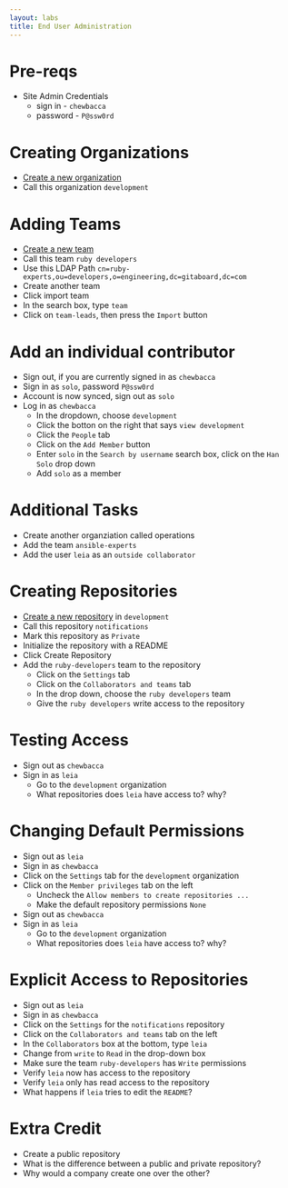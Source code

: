 ```yaml
---
layout: labs
title: End User Administration
---
```


# Pre-reqs
- Site Admin Credentials
  - sign in - `chewbacca`
  - password - `P@ssw0rd`

# Creating Organizations
- [Create a new organization](https://help.github.com/enterprise/user/articles/creating-a-new-organization-account/)
- Call this organization `development`

# Adding Teams
- [Create a new team](https://help.github.com/enterprise/user/articles/setting-up-teams/)
- Call this team `ruby developers`
- Use this LDAP Path `cn=ruby-experts,ou=developers,o=engineering,dc=gitaboard,dc=com`
- Create another team
- Click import team
- In the search box, type `team`
- Click on `team-leads`, then press the `Import` button

# Add an individual contributor
- Sign out, if you are currently signed in as `chewbacca`
- Sign in as `solo`, password `P@ssw0rd`
- Account is now synced, sign out as `solo`
- Log in as `chewbacca`
  - In the dropdown, choose `development`
  - Click the botton on the right that says `view development`
  - Click the `People` tab
  - Click on the `Add Member` button
  - Enter `solo` in the `Search by username` search box, click on the `Han Solo` drop down
  - Add `solo` as a member

# Additional Tasks
- Create another organziation called operations
- Add the team `ansible-experts`
- Add the user `leia` as an `outside collaborator`

# Creating Repositories
- [Create a new repository](https://help.github.com/enterprise/user/articles/create-a-repo/) in `development`
- Call this repository `notifications`
- Mark this repository as `Private`
- Initialize the repository with a README
- Click Create Repository
- Add the `ruby-developers` team to the repository
  - Click on the `Settings` tab
  - Click on the `Collaborators and teams` tab
  - In the drop down, choose the `ruby developers` team
  - Give the `ruby developers` write access to the repository

# Testing Access
- Sign out as `chewbacca`
- Sign in as `leia`
  - Go to the `development` organization
  - What repositories does `leia` have access to?  why?

# Changing Default Permissions
- Sign out as `leia`
- Sign in as `chewbacca`
- Click on the `Settings` tab for the `development` organization
- Click on the `Member privileges` tab on the left
  - Uncheck the `Allow members to create repositories ...`
  - Make the default repository permissions `None`
- Sign out as `chewbacca`
- Sign in as `leia`
  - Go to the `development` organization
  - What repositories does `leia` have access to?  why?

# Explicit Access to Repositories
- Sign out as `leia`
- Sign in as `chewbacca`
- Click on the `Settings` for the `notifications` repository
- Click on the `Collaborators and teams` tab on the left
- In the `Collaborators` box at the bottom, type `leia`
- Change from `write` to `Read` in the drop-down box
- Make sure the team `ruby-developers` has `Write` permissions
- Verify `leia` now has access to the repository
- Verify `leia` only has read access to the repository
- What happens if `leia` tries to edit the `README`?

# Extra Credit
- Create a public repository
- What is the difference between a public and private repository?
- Why would a company create one over the other?
